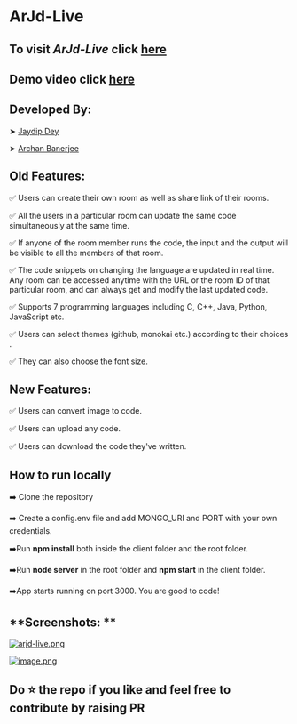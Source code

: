 # **ArJd-Live**
## To visit *ArJd-Live* click [here](https://arjd-live.onrender.com/)
## Demo video click [here](https://youtu.be/nvcFr3a8WT4)


## **Developed By**:
 ➤ [Jaydip Dey](https://github.com/jaydip1235)

 ➤ [Archan Banerjee](https://github.com/ArchanJS)

 ## **Old Features:**
✅ Users can create their own room as well as share link of their rooms.

✅ All the users in a particular room can update the same code simultaneously at the same time.

✅ If anyone of the room member runs the code, the input and the output will be visible to all the members of that room.

✅ The code snippets on changing the language are updated in real time. Any room can be accessed anytime with the URL or the room ID of that particular room, and can always get and modify the last updated code.

✅ Supports 7 programming languages including C, C++, Java, Python, JavaScript etc.

✅ Users can select themes (github, monokai etc.) according to their choices .

✅ They can also choose the font size.


 ## **New Features:**

✅ Users can convert image to code.

✅ Users can upload any code.

✅ Users can download the code they've written.


## **How to run locally**
➡️ Clone the repository

➡️ Create a config.env file and add MONGO_URI and PORT with your own credentials.

➡️Run **npm install** both inside the client folder and the root folder.

➡️Run **node server** in the root folder and **npm start** in the client folder.

➡️App starts running on port 3000. You are good to code!


## **Screenshots: **

[![arjd-live.png](https://i.postimg.cc/tJMq6cJq/arjd-live.png)](https://postimg.cc/0K71Rc7F)

[![image.png](https://i.postimg.cc/gcVn8Frn/image.png)](https://postimg.cc/3Ww8QqXT)


## Do ⭐ the repo if you like and feel free to contribute by raising PR
